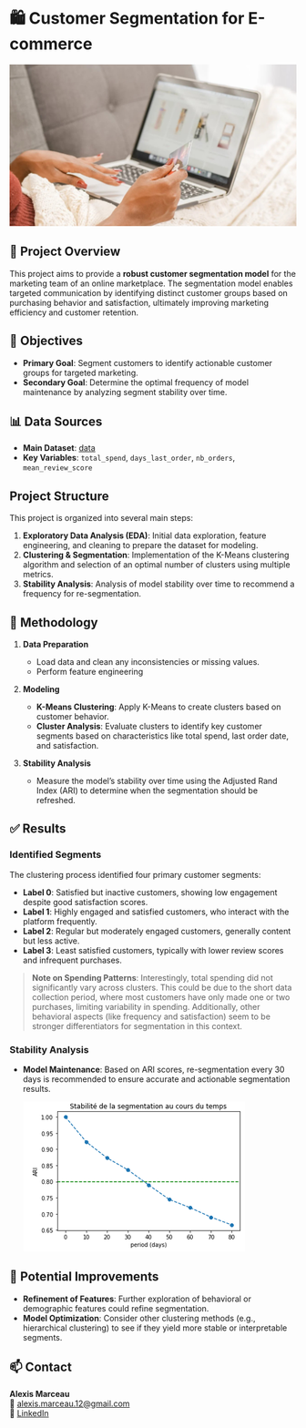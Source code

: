 # 🛍️ Customer Segmentation for E-commerce

![E-commerce](images/ecommerce.jpg) <!-- Placeholder image for context -->

## 🏢 **Project Overview**

This project aims to provide a **robust customer segmentation model** for the marketing team of an online marketplace. The segmentation model enables targeted communication by identifying distinct customer groups based on purchasing behavior and satisfaction, ultimately improving marketing efficiency and customer retention.

## 🎯 **Objectives**

- **Primary Goal**: Segment customers to identify actionable customer groups for targeted marketing.
- **Secondary Goal**: Determine the optimal frequency of model maintenance by analyzing segment stability over time.

## 📊 **Data Sources**

- **Main Dataset**: [data](https://www.kaggle.com/datasets/olistbr/brazilian-ecommerce)
- **Key Variables**: `total_spend`, `days_last_order`, `nb_orders`, `mean_review_score`

## **Project Structure**

This project is organized into several main steps:

1. **Exploratory Data Analysis (EDA)**: Initial data exploration, feature engineering, and cleaning to prepare the dataset for modeling.
2. **Clustering & Segmentation**: Implementation of the K-Means clustering algorithm and selection of an optimal number of clusters using multiple metrics.
3. **Stability Analysis**: Analysis of model stability over time to recommend a frequency for re-segmentation.

## 🔬 **Methodology**

1. **Data Preparation**
   - Load data and clean any inconsistencies or missing values.
   - Perform feature engineering 

2. **Modeling**
   - **K-Means Clustering**: Apply K-Means to create clusters based on customer behavior.
   - **Cluster Analysis**: Evaluate clusters to identify key customer segments based on characteristics like total spend, last order date, and satisfaction.

3. **Stability Analysis**
   - Measure the model’s stability over time using the Adjusted Rand Index (ARI) to determine when the segmentation should be refreshed.

## ✅ **Results**

### Identified Segments
The clustering process identified four primary customer segments:

- **Label 0**: Satisfied but inactive customers, showing low engagement despite good satisfaction scores.
- **Label 1**: Highly engaged and satisfied customers, who interact with the platform frequently.
- **Label 2**: Regular but moderately engaged customers, generally content but less active.
- **Label 3**: Least satisfied customers, typically with lower review scores and infrequent purchases.
  
> **Note on Spending Patterns**: Interestingly, total spending did not significantly vary across clusters. This could be due to the short data collection period, where most customers have only made one or two purchases, limiting variability in spending. Additionally, other behavioral aspects (like frequency and satisfaction) seem to be stronger differentiators for segmentation in this context.

### Stability Analysis

- **Model Maintenance**: Based on ARI scores, re-segmentation every 30 days is recommended to ensure accurate and actionable segmentation results.

  ![Model Stability Over Time](images/stability.png)


## 🚀 **Potential Improvements**

- **Refinement of Features**: Further exploration of behavioral or demographic features could refine segmentation.
- **Model Optimization**: Consider other clustering methods (e.g., hierarchical clustering) to see if they yield more stable or interpretable segments.

## 📫 **Contact**

**Alexis Marceau**  
📧 [alexis.marceau.12@gmail.com](mailto:alexis.marceau.12@gmail.com)  
🔗 [LinkedIn](https://www.linkedin.com/in/alexis-marceau/?locale=en_US)
